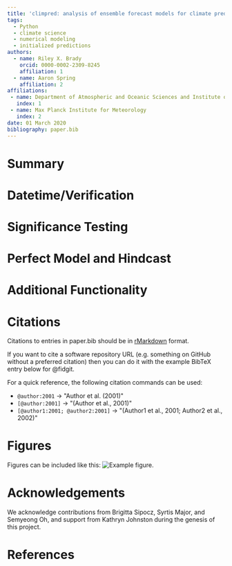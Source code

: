 ```yaml
---
title: 'climpred: analysis of ensemble forecast models for climate prediction'
tags:
  - Python
  - climate science
  - numerical modeling
  - initialized predictions
authors:
  - name: Riley X. Brady
    orcid: 0000-0002-2309-8245
    affiliation: 1
  - name: Aaron Spring
    affiliation: 2
affiliations:
 - name: Department of Atmospheric and Oceanic Sciences and Institute of Arctic and Alpine Research, University of Colorado Boulder, CO, USA
   index: 1
 - name: Max Planck Institute for Meteorology
   index: 2
date: 01 March 2020
bibliography: paper.bib
---
```


# Summary
<!---
Updated version of the "scope" section of the documentation.
-->

# Datetime/Verification

<!---
Discussion of datetime alignment, challenge of doing this in the field.
-->

# Significance Testing

<!---
metric significance vs. bootstrapping
-->

# Perfect Model and Hindcast

<!---
We support both of these formats.
-->

# Additional Functionality

<!---
* CMIP6/intake
* dask/pangeo
* metric/comparisons
* modular
-->

# Citations

Citations to entries in paper.bib should be in
[rMarkdown](http://rmarkdown.rstudio.com/authoring_bibliographies_and_citations.html)
format.

If you want to cite a software repository URL (e.g. something on GitHub without a preferred
citation) then you can do it with the example BibTeX entry below for @fidgit.

For a quick reference, the following citation commands can be used:
- `@author:2001`  ->  "Author et al. (2001)"
- `[@author:2001]` -> "(Author et al., 2001)"
- `[@author1:2001; @author2:2001]` -> "(Author1 et al., 2001; Author2 et al., 2002)"

# Figures

Figures can be included like this: ![Example figure.](figure.png)

# Acknowledgements

We acknowledge contributions from Brigitta Sipocz, Syrtis Major, and Semyeong
Oh, and support from Kathryn Johnston during the genesis of this project.

# References
<!--stackedit_data:
eyJoaXN0b3J5IjpbMTM4Njg4NjE2NF19
-->
